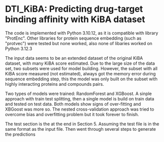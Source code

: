 # DTI_KiBA: Predicting drug-target binding affinity with KiBA dataset

The code is implemented with Python 3.10.12, as it is compatible with library "ProtEnc". Other libraries for protein sequence embedding (such as "protvec") were tested but none worked, also none of libaries worked on Python 3.12.3

The input data seems to be an extended dataset of the original KiBA dataset, with many KiBA score estimated. Due to the large size of the data set, two subsets were used for model building. However, the subset with all KiBA score measured (not estimated), always got the memory error during sequence embedding step, this the model was only built on the subset with highly interacting proteins and compounds pairs.

Two types of models were trained: RandomForest and XGBoost. A sinple approach with train test splitting, then a single model is build on train data and tested on test data. Both models show signs of over-fitting and XBGoost was more so. The nested cross-validation approach was tried to overcome bias and overfitting problem but it took forever to finish.

The test section is the at the end in Section 5. Assuming the test file is in the same format as the input file. Then went through several steps to generate the predictions


